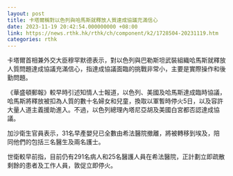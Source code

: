 ```yaml
---
layout: post
title: 卡塔爾稱對以色列與哈馬斯就釋放人質達成協議充滿信心
date: 2023-11-19 20:42:54.000000000 +08:00
link: https://news.rthk.hk/rthk/ch/component/k2/1728504-20231119.htm
categories: rthk
---
```


卡塔爾首相兼外交大臣穆罕默德表示，對以色列與巴勒斯坦武裝組織哈馬斯就釋放人質問題達成協議充滿信心，指達成協議面臨的挑戰非常小，主要是實際操作和後勤問題。

《華盛頓郵報》較早時引述知情人士報道，以色列、美國及哈馬斯達成臨時協議，哈馬斯將釋放被扣為人質的數十名婦女和兒童，換取以軍暫時停火5日，以及容許大量人道主義援助進入。不過，以色列總理內塔尼亞胡及美國白宮都否認達成協議。

加沙衛生官員表示，31名早產嬰兒已全數由希法醫院撤離，將被轉移到埃及，陪同他們的包括三名醫生及兩名護士。

世衛較早前指，目前仍有291名病人和25名醫護人員在希法醫院，正計劃立即疏散剩餘的患者及工作人員，敦促立即停火。
